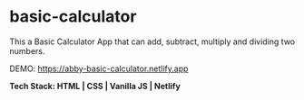 # basic-calculator
This a Basic Calculator App that can add, subtract, multiply and dividing two numbers.

DEMO: https://abby-basic-calculator.netlify.app

**Tech Stack: HTML | CSS | Vanilla JS | Netlify**

